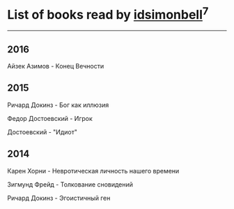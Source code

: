 # List of books read by [idsimonbell](http://vk.com/id380554090)<sup>7</sup>
---

## 2016

Айзек Азимов - Конец Вечности



## 2015

Ричард Докинз - Бог как иллюзия


Федор Достоевский - Игрок


Достоевский - "Идиот"



## 2014

Карен Хорни - Невротическая личность нашего времени


Зигмунд Фрейд - Толкование сновидений


Ричард Докинз - Эгоистичный ген



